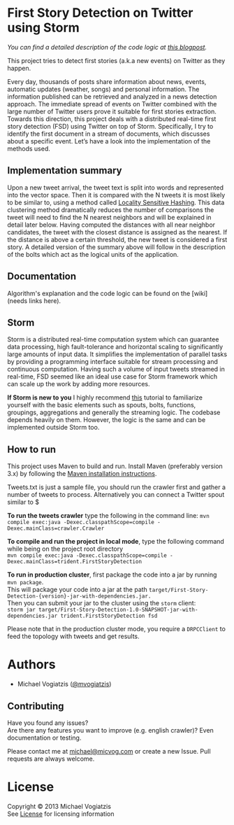 First Story Detection on Twitter using Storm
================================

*You can find a detailed description of the code logic at [this blogpost](http://micvog.com/2013/09/07/storm-first-story-detection/).*

This project tries to detect first stories (a.k.a new events) on Twitter as they happen.

Every day, thousands of posts share information about news, events, automatic updates (weather, songs) and personal information. The information published can be retrieved and analyzed in a news detection approach. The immediate spread of events on Twitter combined with the large number of Twitter users prove it suitable for first stories extraction. Towards this direction, this project deals with a distributed real-time first story detection (FSD) using Twitter on top of Storm. Specifically, I try to identify the first document in a stream of documents, which discusses about a specific event. Let’s have a look into the implementation of the methods used.

Implementation summary
------------------------------------
Upon a new tweet arrival, the tweet text is split into words and represented into the vector space. Then it is compared with the N tweets it is most likely to be similar to, using a method called [Locality Sensitive Hashing](http://en.wikipedia.org/wiki/Locality-sensitive_hashing). This data clustering method dramatically reduces the number of comparisons the tweet will need to find the N nearest neighbors and will be explained in detail later below. Having computed the distances with all near neighbor candidates, the tweet with the closest distance is assigned as the nearest. If the distance is above a certain threshold, the new tweet is considered a first story. A detailed version of the summary above will follow in the description of the bolts which act as the logical units of the application.

Documentation
----------------------
Algorithm's explanation and the code logic can be found on the [wiki](needs links here).

Storm
--------
Storm is a distributed real-time computation system which can guarantee data processing, high fault-tolerance and horizontal scaling to significantly large amounts of input data. It simplifies the implementation of parallel tasks by providing a programming interface suitable for stream processing and continuous computation. Having such a volume of input tweets streamed in real-time, FSD seemed like an ideal use case for Storm framework which can scale up the work by adding more resources.

**If Storm is new to you**  I highly recommend [this](https://github.com/nathanmarz/storm/wiki/Trident-tutorial) tutorial to familiarize yourself with the basic elements such as spouts, bolts, functions, groupings, aggregations and generally the streaming logic. The codebase depends heavily on them. However, the logic is the same and can be implemented outside Storm too.


How to run
---------------

This project uses Maven to build and run. Install Maven (preferably version 3.x) by following the [Maven installation instructions](http://maven.apache.org/download.cgi).

Tweets.txt is just a sample file, you should run the crawler first and gather a number of tweets to process. Alternatively you can connect a Twitter spout similar to $

**To run the tweets crawler** type the following in the command line:
`mvn compile exec:java -Dexec.classpathScope=compile -Dexec.mainClass=crawler.Crawler`

**To compile and run the project in local mode**, type the following command while being on the project root directory  
`mvn compile exec:java -Dexec.classpathScope=compile -Dexec.mainClass=trident.FirstStoryDetection`

**To run in production cluster**, first package the code into a jar by running  
`mvn package`.  
This will package your code into a jar at the path `target/First-Story-Detection-{version}-jar-with-dependencies.jar.`  
Then you can submit your jar to the cluster using the `storm` client:  
`storm jar target/First-Story-Detection-1.0-SNAPSHOT-jar-with-dependencies.jar trident.FirstStoryDetection fsd`  

Please note that in the production cluster mode, you require a `DRPCClient` to feed the topology with tweets and get results.

Authors
======
* Michael Vogiatzis ([@mvogiatzis](https://twitter.com/mvogiatzis))

Contributing
------------------
Have you found any issues?  
Are there any features you want to improve (e.g. english crawler)? Even documentation or testing.
  
Please contact me at [michael@micvog.com](mailto:michael@micvog.com) or create a new Issue. Pull requests are always welcome. 

License
======
Copyright © 2013 Michael Vogiatzis  
See [License](https://github.com/mvogiatzis/first-stories-twitter/blob/master/LICENSE) for licensing information


